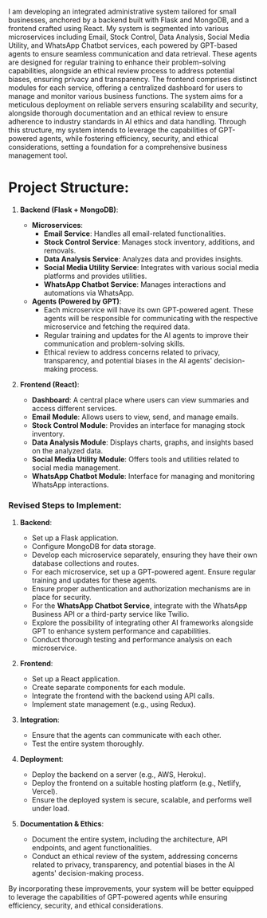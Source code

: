 
I am developing an integrated administrative system tailored for small businesses, anchored by a backend built with Flask and MongoDB, and a frontend crafted using React. My system is segmented into various microservices including Email, Stock Control, Data Analysis, Social Media Utility, and WhatsApp Chatbot services, each powered by GPT-based agents to ensure seamless communication and data retrieval. These agents are designed for regular training to enhance their problem-solving capabilities, alongside an ethical review process to address potential biases, ensuring privacy and transparency. The frontend comprises distinct modules for each service, offering a centralized dashboard for users to manage and monitor various business functions. The system aims for a meticulous deployment on reliable servers ensuring scalability and security, alongside thorough documentation and an ethical review to ensure adherence to industry standards in AI ethics and data handling. Through this structure, my system intends to leverage the capabilities of GPT-powered agents, while fostering efficiency, security, and ethical considerations, setting a foundation for a comprehensive business management tool.

# Project Structure:

1. **Backend (Flask + MongoDB)**:
    
    - **Microservices**:
        - **Email Service**: Handles all email-related functionalities.
        - **Stock Control Service**: Manages stock inventory, additions, and removals.
        - **Data Analysis Service**: Analyzes data and provides insights.
        - **Social Media Utility Service**: Integrates with various social media platforms and provides utilities.
        - **WhatsApp Chatbot Service**: Manages interactions and automations via WhatsApp.
    - **Agents (Powered by GPT)**:
        - Each microservice will have its own GPT-powered agent. These agents will be responsible for communicating with the respective microservice and fetching the required data.
        - Regular training and updates for the AI agents to improve their communication and problem-solving skills.
        - Ethical review to address concerns related to privacy, transparency, and potential biases in the AI agents' decision-making process.

2. **Frontend (React)**:
    
    - **Dashboard**: A central place where users can view summaries and access different services.
    - **Email Module**: Allows users to view, send, and manage emails.
    - **Stock Control Module**: Provides an interface for managing stock inventory.
    - **Data Analysis Module**: Displays charts, graphs, and insights based on the analyzed data.
    - **Social Media Utility Module**: Offers tools and utilities related to social media management.
    - **WhatsApp Chatbot Module**: Interface for managing and monitoring WhatsApp interactions.

### Revised Steps to Implement:

1. **Backend**:
    
    - Set up a Flask application.
    - Configure MongoDB for data storage.
    - Develop each microservice separately, ensuring they have their own database collections and routes.
    - For each microservice, set up a GPT-powered agent. Ensure regular training and updates for these agents.
    - Ensure proper authentication and authorization mechanisms are in place for security.
    - For the **WhatsApp Chatbot Service**, integrate with the WhatsApp Business API or a third-party service like Twilio.
    - Explore the possibility of integrating other AI frameworks alongside GPT to enhance system performance and capabilities.
    - Conduct thorough testing and performance analysis on each microservice.

2. **Frontend**:
    
    - Set up a React application.
    - Create separate components for each module.
    - Integrate the frontend with the backend using API calls.
    - Implement state management (e.g., using Redux).

3. **Integration**:
    
    - Ensure that the agents can communicate with each other.
    - Test the entire system thoroughly.

4. **Deployment**:
    
    - Deploy the backend on a server (e.g., AWS, Heroku).
    - Deploy the frontend on a suitable hosting platform (e.g., Netlify, Vercel).
    - Ensure the deployed system is secure, scalable, and performs well under load.

5. **Documentation & Ethics**:
    
    - Document the entire system, including the architecture, API endpoints, and agent functionalities.
    - Conduct an ethical review of the system, addressing concerns related to privacy, transparency, and potential biases in the AI agents' decision-making process.

By incorporating these improvements, your system will be better equipped to leverage the capabilities of GPT-powered agents while ensuring efficiency, security, and ethical considerations.